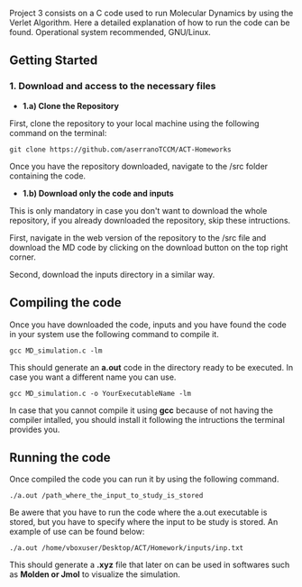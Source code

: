 Project 3 consists on a C code used to run Molecular Dynamics by using the Verlet Algorithm. Here a detailed explanation of how to run the code can be found. Operational system recommended, GNU/Linux.

## Getting Started
### 1. Download and access to the necessary files
- **1.a) Clone the Repository**

First, clone the repository to your local machine using the following command on the terminal:

```console
git clone https://github.com/aserranoTCCM/ACT-Homeworks
```

Once you have the repository downloaded, navigate to the /src folder containing the code.

- **1.b) Download only the code and inputs**

This is only mandatory in case you don't want to download the whole repository, if you already downloaded the repository, skip these intructions.

First, navigate in the web version of the repository to the /src file and download the MD code by clicking on the download button on the top right corner.

Second, download the inputs directory in a similar way.

## Compiling the code
Once you have downloaded the code, inputs and you have found the code in your system use the following command to compile it.

```console
gcc MD_simulation.c -lm
```

This should generate an **a.out** code in the directory ready to be executed. In case you want a different name you can use.

```console
gcc MD_simulation.c -o YourExecutableName -lm
```

In case that you cannot compile it using **gcc** because of not having the compiler intalled, you should install it following the intructions the terminal provides you.

## Running the code
Once compiled the code you can run it by using the following command.

```console
./a.out /path_where_the_input_to_study_is_stored
```

Be awere that you have to run the code where the a.out executable is stored, but you have to specify where the input to be study is stored. An example of use can be found below:

```console
./a.out /home/vboxuser/Desktop/ACT/Homework/inputs/inp.txt
```

This should generate a **.xyz** file that later on can be used in softwares such as **Molden or Jmol** to visualize the simulation.





